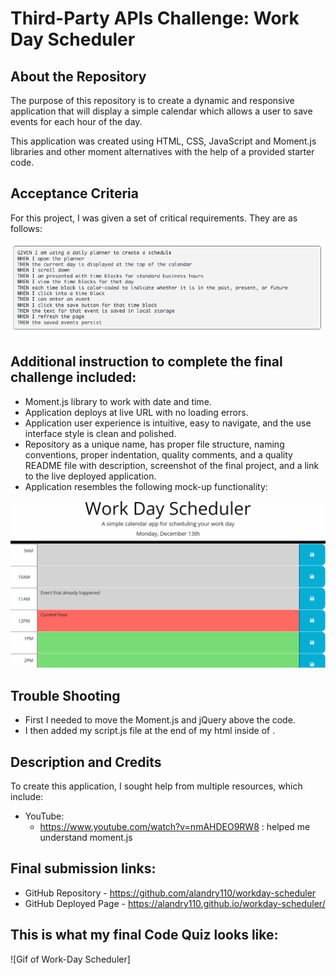 # Third-Party APIs Challenge: Work Day Scheduler

## About the Repository
The purpose of this repository is to create a dynamic and responsive application that will display a simple calendar which allows a user to save events for each hour of the day.

This application was created using HTML, CSS, JavaScript and Moment.js libraries and other moment alternatives with the help of a provided starter code. 

## Acceptance Criteria
For this project, I was given a set of critical requirements. They are as follows:

![Screenshot of acceptance criteria](./assets/images/ac%20screenshot.png)

## Additional instruction to complete the final challenge included:
* Moment.js library to work with date and time.
* Application deploys at live URL with no loading errors. 
* Application user experience is intuitive, easy to navigate, and the use interface style is clean and polished.
* Repository as a unique name, has proper file structure, naming conventions, proper indentation, quality comments, and a quality README file with description, screenshot of the final project, and a link to the live deployed application.
* Application resembles the following mock-up functionality: 

![gif of mock-up](./assets/images/05-third-party-apis-homework-demo.gif)

## Trouble Shooting

* First I needed to move the Moment.js and jQuery above the code.
* I then added my script.js file at the end of my html inside of <body>.

## Description and Credits 

To create this application, I sought help from multiple resources, which include:

* YouTube: 
    - https://www.youtube.com/watch?v=nmAHDEO9RW8 : helped me understand moment.js 


## Final submission links:

* GitHub Repository - https://github.com/alandry110/workday-scheduler
* GitHub Deployed Page - https://alandry110.github.io/workday-scheduler/


## This is what my final Code Quiz looks like:
![Gif of Work-Day Scheduler]

